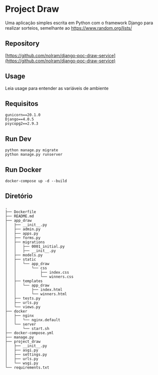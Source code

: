 # Project Draw

Uma aplicação simples escrita em Python com o framework Django para realizar sorteios, semelhante ao https://www.random.org/lists/

## Repository

[https://github.com/nolram/django-poc-draw-service](https://github.com/nolram/django-poc-draw-service)

## Usage
Leia usage para entender as variáveis de ambiente

## Requisitos

```pip
gunicorn==20.1.0
Django==4.0.5
psycopg2==2.9.3
```

## Run Dev
```shell
python manage.py migrate
python manage.py runserver
```

## Run Docker
```
docker-compose up -d --build
```
## Diretório
```
.
├── Dockerfile
├── README.md
├── app_draw
│   ├── __init__.py
│   ├── admin.py
│   ├── apps.py
│   ├── forms.py
│   ├── migrations
│   │   ├── 0001_initial.py
│   │   ├── __init__.py
│   ├── models.py
│   ├── static
│   │   └── app_draw
│   │       └── css
│   │           ├── index.css
│   │           └── winners.css
│   ├── templates
│   │   └── app_draw
│   │       ├── index.html
│   │       └── winners.html
│   ├── tests.py
│   ├── urls.py
│   └── views.py
├── docker
│   ├── nginx
│   │   └── nginx.default
│   └── server
│       └── start.sh
├── docker-compose.yml
├── manage.py
├── project_draw
│   ├── __init__.py
│   ├── asgi.py
│   ├── settings.py
│   ├── urls.py
│   └── wsgi.py
└── requirements.txt
```
